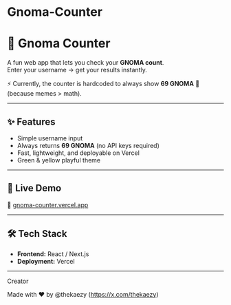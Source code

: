 # Gnoma-Counter

# 🧮 Gnoma Counter

A fun web app that lets you check your **GNOMA count**.  
Enter your username → get your results instantly.  

⚡ Currently, the counter is hardcoded to always show **69 GNOMA** 🎉  
(because memes > math).  

---

## ✨ Features
- Simple username input  
- Always returns **69 GNOMA** (no API keys required)  
- Fast, lightweight, and deployable on Vercel
- Green & yellow playful theme  

---

## 🚀 Live Demo
🔗 [gnoma-counter.vercel.app](https://gnoma-counter.vercel.app/) 

---

## 🛠️ Tech Stack
- **Frontend:** React / Next.js  
- **Deployment:** Vercel  

---

Creator

Made with ❤️ by @thekaezy (https://x.com/thekaezy) 
